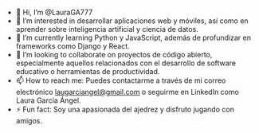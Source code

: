 - 👋 Hi, I’m @LauraGA777
- 👀 I’m interested in desarrollar aplicaciones web y móviles, así como en aprender sobre inteligencia artificial y ciencia de datos.
- 🌱 I’m currently learning Python y JavaScript, además de profundizar en frameworks como Django y React.
- 💞️ I’m looking to collaborate on proyectos de código abierto, especialmente aquellos relacionados con el desarrollo de software educativo o herramientas de productividad.
- 📫 How to reach me: Puedes contactarme a través de mi correo electrónico laugarciangel@gmail.com o seguirme en LinkedIn como Laura García Ángel.
- ⚡ Fun fact: Soy una apasionada del ajedrez y disfruto jugando con amigos.

<!---
LauraGA777/LauraGA777 is a ✨ special ✨ repository because its `README.md` (this file) appears on your GitHub profile.
You can click the Preview link to take a look at your changes.
--->
